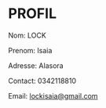 # PROFIL

Nom: LOCK

Prenom: Isaia

Adresse: Alasora

Contact: 0342118810

Email: lockisaia@gmail.com